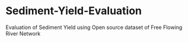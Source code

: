 # Sediment-Yield-Evaluation
Evaluation of Sediment Yield using Open source dataset of Free Flowing River Network
